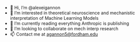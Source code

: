 - 👋 Hi, I’m @alexeigannon
- 👀 I’m interested in theoretical neuroscience and mechanistic interpretation of Machine Learning Models
- 🌱 I’m currently reading everything Anthropic is publishing
- 💞️ I’m looking to collaborate on mech interp research
- 📫 Contact me at agannon5@fordham.edu

<!---
alexeigannon/alexeigannon is a ✨ special ✨ repository because its `README.md` (this file) appears on your GitHub profile.
You can click the Preview link to take a look at your changes.
--->
